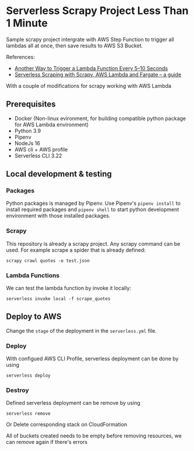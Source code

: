 # Serverless Scrapy Project Less Than 1 Minute

Sample scrapy project intergrate with AWS Step Function to trigger all lambdas all at once, then save results to AWS S3 Bucket.

References:
- [Another Way to Trigger a Lambda Function Every 5–10 Seconds](https://zaccharles.medium.com/another-way-to-trigger-a-lambda-function-every-5-10-seconds-41cb5bc3fa80)
- [Serverless Scraping with Scrapy, AWS Lambda and Fargate – a guide](https://blog.vikfand.com/posts/scrapy-fargate-sls-guide/)

With a couple of modifications for scrapy working with AWS Lambda

## Prerequisites

- Docker (Non-linux evironment, for building compatible python package for AWS Lambda environment)
- Python 3.9 
- Pipenv
- NodeJs 16
- AWS cli + AWS profile
- Serverless CLI 3.22

## Local development & testing

### Packages
Python packages is managed by Pipenv. Use Pipenv's `pipenv install` to install required packages and `pipenv shell` to start python development environment with those installed packages.

### Scrapy
This repository is already a scrapy project. Any scrapy command can be used. For example scrape a spider that is already defined:
```
scrapy crawl quotes -o test.json
```

### Lambda Functions
We can test the lambda function by invoke it locally:
```
serverless invoke local -f scrape_quotes
```
## Deploy to AWS

Change the `stage` of the deployment in the `serverless.yml` file.

### Deploy
With configued AWS CLI Profile, serverless deployment can be done by using
```
serverless deploy
```

### Destroy

Defined serverless deployment can be remove by using
```
serverless remove
```
Or Delete corresponding stack on CloudFormation

All of buckets created needs to be empty before removing resources, we can remove again if there's errors

